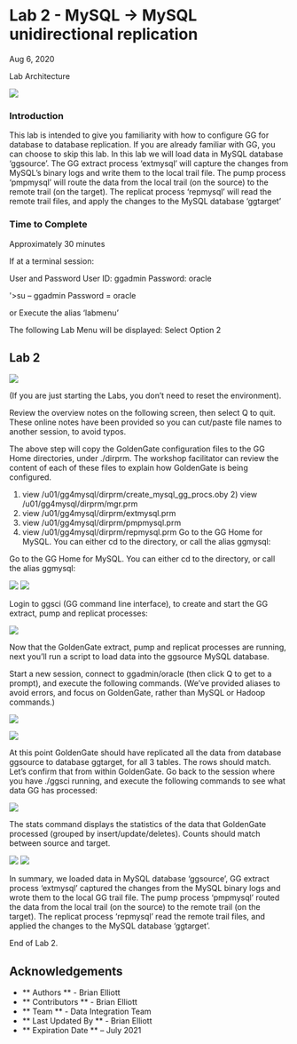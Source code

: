 # Lab 2 -  MySQL  -> MySQL unidirectional replication
Aug 6, 2020

Lab Architecture

![](images/200/image200_1.png)



### Introduction

This lab is intended to give you familiarity with how to configure GG for database to database replication. If you are already familiar with GG, you can choose to skip this lab.
In this lab we will load data in MySQL database ‘ggsource’. The GG extract process ‘extmysql’ will
capture the changes from MySQL’s binary logs and write them to the local trail file. The pump process
‘pmpmysql’ will route the data from the local trail (on the source) to the remote trail (on the target). The replicat process ‘repmysql’ will read the remote trail files, and apply the changes to the MySQL database ‘ggtarget’


### Time to Complete
Approximately 30 minutes

If at a terminal session:

User and Password
User ID: ggadmin
Password:  oracle

'>su – ggadmin
Password = oracle

or Execute the alias ‘labmenu’

The following Lab Menu will be displayed:
Select Option 2

## Lab 2


![](images/all/a_labmenu2.png)


(If you are just starting the Labs, you don’t need to reset the environment).

Review the overview notes on the following screen, then select Q to quit. These online notes have been provided so you can cut/paste file names to another session, to avoid typos.


The above step will copy the GoldenGate configuration files to the GG Home directories, under ./dirprm. The workshop facilitator can review the content of each of these files to explain how GoldenGate is being configured.

1) view /u01/gg4mysql/dirprm/create_mysql_gg_procs.oby 2) view /u01/gg4mysql/dirprm/mgr.prm
3) view /u01/gg4mysql/dirprm/extmysql.prm
4) view /u01/gg4mysql/dirprm/pmpmysql.prm
5) view /u01/gg4mysql/dirprm/repmysql.prm
Go to the GG Home for MySQL. You can either cd to the directory, or call the alias ggmysql:

Go to the GG Home for MySQL. You can either cd to the directory, or call the alias ggmysql:

![](images/all/a_2.png)
![](images/all/a3.png)

Login to ggsci (GG command line interface), to create and start the GG extract, pump and replicat
processes:

![](images/all/a4.png)

Now that the GoldenGate extract, pump and replicat processes are running, next you’ll run a script to load data into the ggsource MySQL database.

Start a new session, connect to ggadmin/oracle (then click Q to get to a prompt), and execute the following commands. (We’ve provided aliases to avoid errors, and focus on GoldenGate, rather than MySQL or Hadoop commands.)

![](images/all/a5.png)

![](images/all/a6.png)

At this point GoldenGate should have replicated all the data from database ggsource to database
ggtarget, for all 3 tables. The rows should match. Let’s confirm that from within GoldenGate. Go back to the session where you have ./ggsci running, and execute the following commands to see what data GG has processed:

![](images/all/a7.png)

The stats command displays the statistics of the data that GoldenGate processed (grouped by insert/update/deletes). Counts should match between source and target.

![](images/all/a8.png)
![](images/all/a9.png)


In summary, we loaded data in MySQL database ‘ggsource’, GG extract process ‘extmysql’ captured the changes from the MySQL binary logs and wrote them to the local GG trail file. The pump process
‘pmpmysql’ routed the data from the local trail (on the source) to the remote trail (on the target). The replicat process ‘repmysql’ read the remote trail files, and applied the changes to the MySQL database ‘ggtarget’.


End of Lab 2.

## Acknowledgements

 - ** Authors ** - Brian Elliott
 - ** Contributors ** - Brian Elliott
 - ** Team ** - Data Integration Team
 - ** Last Updated By ** - Brian Elliott
 - ** Expiration Date ** – July 2021


